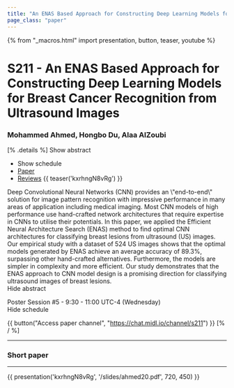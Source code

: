```yaml
---
title: "An ENAS Based Approach for Constructing Deep Learning Models for Breast Cancer Recognition from Ultrasound Images"
page_class: "paper"
---
```


{% from "_macros.html" import presentation, button, teaser, youtube %}

# S211 - An ENAS Based Approach for Constructing Deep Learning Models for Breast Cancer Recognition from Ultrasound Images

### Mohammed Ahmed, Hongbo Du, Alaa AlZoubi

[% .details %]
<a class="toggle_visibility" data-selector=".abstract" data-level="3">Show abstract</a>
- <a class="toggle_visibility" data-selector=".schedule" data-level="3">Show schedule</a>
- <a href="https://openreview.net/pdf?id=GxYt8XnZHM">Paper</a>
- <a href="https://openreview.net/forum?id=GxYt8XnZHM">Reviews</a>
{{ teaser('kxrhngN8vRg') }}

<p>
    <span class="abstract">
        Deep Convolutional Neural Networks (CNN) provides an \"end-to-end\" solution for image pattern recognition with impressive performance in many areas of application including medical imaging. Most CNN models of high performance use hand-crafted network architectures that require expertise in CNNs to utilise their potentials. In this paper, we applied the Efficient Neural Architecture Search (ENAS) method to find optimal CNN architectures for classifying breast lesions from ultrasound (US) images. Our empirical study with a dataset of 524 US images shows that the optimal models generated by ENAS achieve an average accuracy of 89.3%, surpassing other hand-crafted alternatives. Furthermore, the models are simpler in complexity and more efficient. Our study demonstrates that the ENAS approach to CNN model design is a promising direction for classifying ultrasound images of breast lesions.
        <br>
        <span class="actions"><a class="toggle_visibility" data-level="2">Hide abstract</a></span>
    </span>
</p>

<p>
    <span class="schedule">
        Poster Session #5  - 9:30 - 11:00 UTC-4 (Wednesday)
        <br>
        <span class="actions"><a class="toggle_visibility" data-level="2">Hide schedule</a></span>
    </span>
</p>

{{ button("Access paper channel", "https://chat.midl.io/channel/s211") }}
[% / %]

---

### Short paper

---

{{ presentation('kxrhngN8vRg', '/slides/ahmed20.pdf', 720, 450) }}